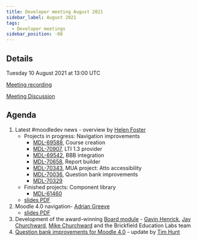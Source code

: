 ```yaml
---
title: Developer meeting August 2021
sidebar_label: August 2021
tags:
  - Developer meetings
sidebar_position: -08
---
```


## Details

Tuesday 10 August 2021 at 13:00 UTC

[Meeting recording](https://moodle.org/mod/bigbluebuttonbn/view.php?id=8596)

[Meeting Discussion](https://moodle.org/mod/forum/discuss.php?d=424927)

## Agenda

1. Latest #moodledev news - overview by [Helen Foster](https://moodle.org/user/profile.php?id=24152)
    - Projects in progress: Navigation improvements
        - [MDL-69588](https://moodle.atlassian.net/browse/MDL-69588), Course creation
        - [MDL-70907](https://moodle.atlassian.net/browse/MDL-70907), LTI 1.3 provider
        - [MDL-69542](https://moodle.atlassian.net/browse/MDL-69542), BBB integration
        - [MDL-70658](https://moodle.atlassian.net/browse/MDL-70658), Report builder
        - [MDL-70343](https://moodle.atlassian.net/browse/MDL-70343), MUA project: Atto accessibility
        - [MDL-70036](https://moodle.atlassian.net/browse/MDL-70036), Question bank improvements
        - [MDL-70329](https://moodle.atlassian.net/browse/MDL-70329)
    - Finished projects: Component library
        - [MDL-61460](https://moodle.atlassian.net/browse/MDL-61460)
    - [slides PDF](https://docs.moodle.org/File/Community_Dev_Meeting_-_LMS_Update_-_August_2021.pdf)
1. Moodle 4.0 navigation- [Adrian Greeve](https://moodle.org/user/view.php?id=1391647&course=5)
    - [slides PDF](https://docs.moodle.org/File/Community_Dev_Meeting_-_LMS_Update_-_August_2021_Navigation.pdf)
1. Development of the award-winning [Board module](https://moodle.org/plugins/mod_board) - [Gavin Henrick](https://moodle.atlassian.net/secure/ViewProfile.jspa?name=ghenrick), [Jay Churchward](https://moodle.atlassian.net/secure/ViewProfile.jspa?name=jaychurchward), [Mike Churchward](https://moodle.org/user/profile.php?id=9561) and the Brickfield Education Labs team
1. [Question bank improvements for Moodle 4.0](https://docs.moodle.org/dev/Question_bank_improvements_for_Moodle_4.0) - update by [Tim Hunt](https://moodle.org/user/profile.php?id=93821)

